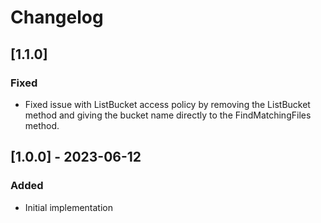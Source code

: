 # Changelog

## [1.1.0]
### Fixed
- Fixed issue with ListBucket access policy by removing the ListBucket method and giving the bucket name directly to the FindMatchingFiles method.

## [1.0.0] - 2023-06-12
### Added
- Initial implementation
